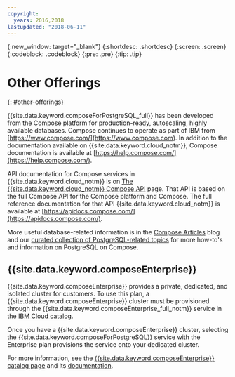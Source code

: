 ```yaml
---
copyright:
  years: 2016,2018
lastupdated: "2018-06-11"
---
```


{:new_window: target="_blank"}
{:shortdesc: .shortdesc}
{:screen: .screen}
{:codeblock: .codeblock}
{:pre: .pre}
{:tip: .tip}

# Other Offerings
{: #other-offerings}

{{site.data.keyword.composeForPostgreSQL_full}} has been developed from the Compose platform for production-ready, autoscaling, highly available databases. Compose continues to operate as part of IBM from [https://www.compose.com/](https://www.compose.com). In addition to the documentation available on {{site.data.keyword.cloud_notm}}, Compose documentation is available at [https://help.compose.com/](https://help.compose.com/).

API documentation for Compose services in {{site.data.keyword.cloud_notm}} is on [The {{site.data.keyword.cloud_notm}} Compose API](https://www.compose.com/articles/the-ibm-cloud-compose-api/) page. That API is based on the full Compose API for the Compose platform and Compose. The full reference documentation for that API {{site.data.keyword.cloud_notm}} is available at [https://apidocs.compose.com/](https://apidocs.compose.com/).

More useful database-related information is in the [Compose Articles](https://www.compose.com/articles/) blog and our [curated collection of PostgreSQL-related topics](https://www.compose.com/articles/curated-collection-postgresql/) for more how-to's and information on PostgreSQL on Compose.

## {{site.data.keyword.composeEnterprise}}

{{site.data.keyword.composeEnterprise}} provides a private, dedicated, and isolated cluster for customers. To use this plan, a {{site.data.keyword.composeEnterprise}} cluster must be provisioned through the {{site.data.keyword.composeEnterprise_full_notm}} service in the [IBM Cloud catalog](https://console.{DomainName}/catalog/).

Once you have a {{site.data.keyword.composeEnterprise}} cluster, selecting the {{site.data.keyword.composeForPostgreSQL}} service with the Enterprise plan provisions the service onto your dedicated cluster. 

For more information, see the [{{site.data.keyword.composeEnterprise}} catalog page](https://console.{DomainName}/catalog/services/compose-enterprise) and its [documentation](https://console.{DomainName}/docs/services/ComposeEnterprise/index.html#about-compose-enterprise).